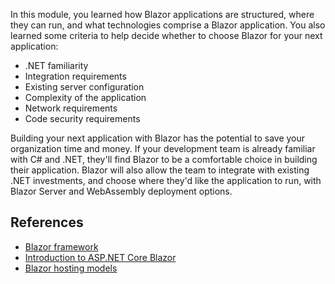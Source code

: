 In this module, you learned how Blazor applications are structured, where they can run, and what technologies comprise a Blazor application. You also learned some criteria to help decide whether to choose Blazor for your next application:

* .NET familiarity
* Integration requirements
* Existing server configuration
* Complexity of the application
* Network requirements
* Code security requirements

Building your next application with Blazor has the potential to save your organization time and money. If your development team is already familiar with C# and .NET, they'll find Blazor to be a comfortable choice in building their application. Blazor will also allow the team to integrate with existing .NET investments, and choose where they'd like the application to run, with Blazor Server and WebAssembly deployment options.

## References

* [Blazor framework](https://blazor.net)
* [Introduction to ASP.NET Core Blazor](/aspnet/core/blazor)
* [Blazor hosting models](/aspnet/core/blazor/hosting-models)
